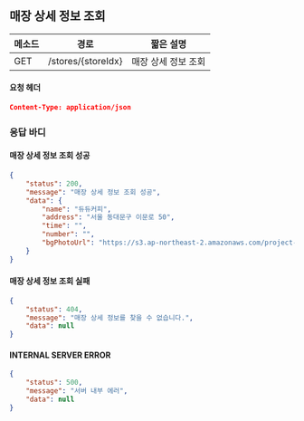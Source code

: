 ## 매장 상세 정보 조회

| 메소드 | 경로               | 짧은 설명           |
| ------ | ------------------ | ------------------- |
| GET    | /stores/{storeIdx} | 매장 상세 정보 조회 |

#### 요청 헤더
```json
Content-Type: application/json
```
### 응답 바디
#### 매장 상세 정보 조회 성공
```json
{
    "status": 200,
    "message": "매장 상세 정보 조회 성공",
    "data": {
        "name": "듀듀커피",
        "address": "서울 동대문구 이문로 50",
        "time": "",
        "number": "",
        "bgPhotoUrl": "https://s3.ap-northeast-2.amazonaws.com/project-bring/default_cafe.png"
    }
}
```

#### 매장 상세 정보 조회 실패

```json
{
    "status": 404,
    "message": "매장 상세 정보를 찾을 수 없습니다.",
    "data": null
}
```

#### INTERNAL SERVER ERROR

```json
{
    "status": 500,
    "message": "서버 내부 에러",
    "data": null
}
```